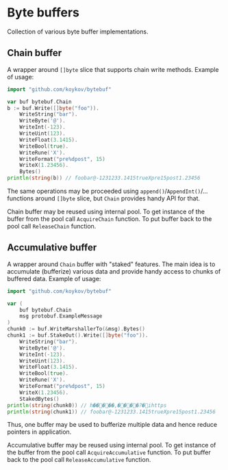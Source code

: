 # Byte buffers

Collection of various byte buffer implementations.

## Chain buffer

A wrapper around `[]byte` slice that supports chain write methods. Example of usage:
```go
import "github.com/koykov/bytebuf"

var buf bytebuf.Chain
b := buf.Write([]byte("foo")).
    WriteString("bar").
    WriteByte('@').
    WriteInt(-123).
    WriteUint(123).
    WriteFloat(3.1415).
    WriteBool(true).
    WriteRune('X').
    WriteFormat("pre%dpost", 15)
    WriteX(1.23456).
    Bytes()
println(string(b)) // foobar@-1231233.1415trueXpre15post1.23456
```

The same operations may be proceeded using `append()`/`AppendInt()`/... functions around `[]byte` slice, but `Chain`
provides handy API for that.

Chain buffer may be reused using internal pool. To get instance of the buffer from the pool call `AcquireChain` function.
To put buffer back to the pool call `ReleaseChain` function.

## Accumulative buffer

A wrapper around `Chain` buffer with "staked" features. The main idea is to accumulate (bufferize) various data and
provide handy access to chunks of buffered data. Example of usage:
```go
import "github.com/koykov/bytebuf"

var (
    buf bytebuf.Chain
    msg protobuf.ExampleMessage
)
chunk0 := buf.WriteMarshallerTo(&msg).Bytes()
chunk1 := buf.StakeOut().Write([]byte("foo")).
    WriteString("bar").
    WriteByte('@').
    WriteInt(-123).
    WriteUint(123).
    WriteFloat(3.1415).
    WriteBool(true).
    WriteRune('X').
    WriteFormat("pre%dpost", 15)
    WriteX(1.23456).
    StakedBytes()
println(string(chunk0)) // h�����,����?�ihttps
println(string(chunk1)) // foobar@-1231233.1415trueXpre15post1.23456
```
Thus, one buffer may be used to bufferize multiple data and hence reduce pointers in application.

Accumulative buffer may be reused using internal pool. To get instance of the buffer from the pool call `AcquireAccumulative`
function. To put buffer back to the pool call `ReleaseAccumulative` function.
